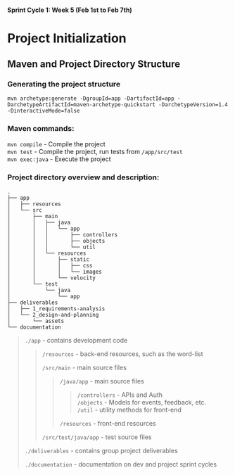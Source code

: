 #### Sprint Cycle 1: Week 5 (Feb 1st to Feb 7th)
# Project Initialization

## Maven and Project Directory Structure
### Generating the project structure
```
mvn archetype:generate -DgroupId=app -DartifactId=app -DarchetypeArtifactId=maven-archetype-quickstart -DarchetypeVersion=1.4 -DinteractiveMode=false
```

### Maven commands:<br>
```mvn compile``` - Compile the project<br>
```mvn test``` - Compile the project, run tests from ```/app/src/test```<br>
```mvn exec:java``` - Execute the project<br>

### Project directory overview and description:
```
.
├── app
│   ├── resources
│   └── src
│       ├── main
│       │   ├── java
│       │   │   └── app
│       │   │       ├── controllers
│       │   │       ├── objects
│       │   │       └── util
│       │   └── resources
│       │       ├── static
│       │       │   ├── css
│       │       │   └── images
│       │       └── velocity
│       └── test
│           └── java
│               └── app
├── deliverables
│   ├── 1_requirements-analysis
│   └── 2_design-and-planning
│       └── assets
└── documentation
```

>```./app``` - contains development code<br>
>
>> ```/resources``` - back-end resources, such as the word-list<br>
>>
>> ```/src/main``` - main source files<br>
>>
>>> ```/java/app``` - main source files<br>
>>>
>>>> ```/controllers``` - APIs and Auth<br>
>>>> ```/objects``` - Models for events, feedback, etc.<br>
>>>> ```/util``` - utility methods for front-end<br>
>>>>
>>> ```/resources``` - front-end resources<br>
>>>
>> ```/src/test/java/app``` - test source files<br>
>>
>```./deliverables``` - contains group project deliverables<br>
>
>```./documentation``` - documentation on dev and project sprint cycles<br>
>

